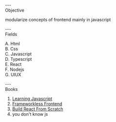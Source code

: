 ---\
Objective

modularize concepts of frontend mainly in javascript



---\
Fields

A. Html\
B. Css\
C. Javascript\
D. Typescript\
E. React\
F. Nodejs\
G. UIUX


---\
Books

1. [Learning Javascript](https://github.com/Doohwancho/javascript)
2. [Frameworkless Frontend](https://github.com/Doohwancho/javascript)
3. [Build React From Scratch](https://github.com/Doohwancho/javascript/tree/main/react-from-scratch)
4. you don't know js

